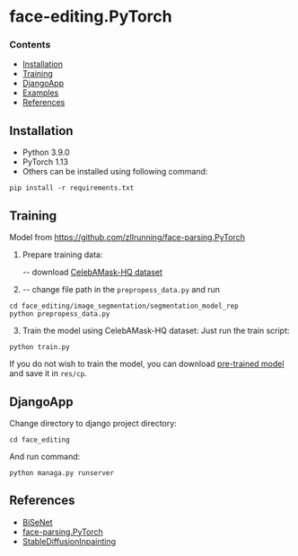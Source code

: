 # face-editing.PyTorch

### Contents
- [Installation](#Installation)
- [Training](#training)
- [DjangoApp](#DjangoApp)
- [Examples](#Examples)
- [References](#references)

## Installation

- Python 3.9.0
- PyTorch 1.13
- Others can be installed using following command:
```Shell
pip install -r requirements.txt
```

## Training 
Model from https://github.com/zllrunning/face-parsing.PyTorch

1. Prepare training data:

    -- download [CelebAMask-HQ dataset](https://github.com/switchablenorms/CelebAMask-HQ)

2. 
	--  change file path in the `prepropess_data.py`  and run
```Shell
cd face_editing/image_segmentation/segmentation_model_rep
python prepropess_data.py
```

3. Train the model using CelebAMask-HQ dataset:
Just run the train script: 
```Shell
python train.py
```
If you do not wish to train the model, you can download [pre-trained model](https://drive.google.com/open?id=154JgKpzCPW82qINcVieuPH3fZ2e0P812) and save it in `res/cp`.


## DjangoApp

Change directory to django project directory:
```Shell
cd face_editing
```
And run command:
```Shell
python managa.py runserver
```

## References
- [BiSeNet](https://github.com/CoinCheung/BiSeNet)
- [face-parsing.PyTorch](https://github.com/zllrunning/face-parsing.PyTorch)
- [StableDiffusionInpainting](https://huggingface.co/runwayml/stable-diffusion-inpainting)
